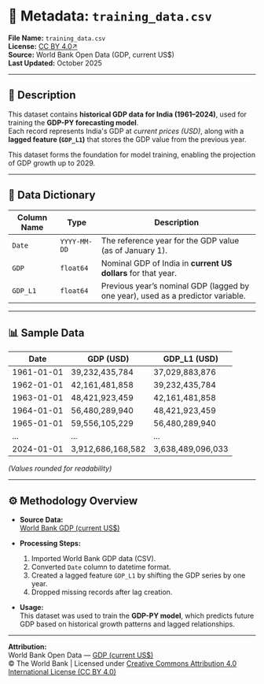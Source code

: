 # 🧾 Metadata: `training_data.csv`

**File Name:** `training_data.csv`  
**License:** [CC BY 4.0↗](https://creativecommons.org/licenses/by/4.0/)  
**Source:** World Bank Open Data (GDP, current US$)  
**Last Updated:** October 2025  

---

## 📘 Description

This dataset contains **historical GDP data for India (1961–2024)**, used for training the **GDP-PY forecasting model**.  
Each record represents India's GDP at *current prices (USD)*, along with a **lagged feature (`GDP_L1`)** that stores the GDP value from the previous year.  

This dataset forms the foundation for model training, enabling the projection of GDP growth up to 2029.

---

## 🧮 Data Dictionary

| Column Name | Type | Description |
|--------------|------|-------------|
| `Date` | `YYYY-MM-DD` | The reference year for the GDP value (as of January 1). |
| `GDP` | `float64` | Nominal GDP of India in **current US dollars** for that year. |
| `GDP_L1` | `float64` | Previous year’s nominal GDP (lagged by one year), used as a predictor variable. |

---

## 📊 Sample Data

| Date | GDP (USD) | GDP_L1 (USD) |
|------|------------|--------------|
| 1961-01-01 | 39,232,435,784 | 37,029,883,876 |
| 1962-01-01 | 42,161,481,858 | 39,232,435,784 |
| 1963-01-01 | 48,421,923,459 | 42,161,481,858 |
| 1964-01-01 | 56,480,289,940 | 48,421,923,459 |
| 1965-01-01 | 59,556,105,229 | 56,480,289,940 |
| ... | ... | ... |
| 2024-01-01 | 3,912,686,168,582 | 3,638,489,096,033 |

*(Values rounded for readability)*

---

## ⚙️ Methodology Overview

- **Source Data:**  
  [World Bank GDP (current US$)](https://data.worldbank.org/indicator/NY.GDP.MKTP.CD?locations=IN)

- **Processing Steps:**  
  1. Imported World Bank GDP data (CSV).  
  2. Converted `Date` column to datetime format.  
  3. Created a lagged feature `GDP_L1` by shifting the GDP series by one year.  
  4. Dropped missing records after lag creation.  

- **Usage:**  
  This dataset was used to train the **GDP-PY model**, which predicts future GDP based on historical growth patterns and lagged relationships.

---

**Attribution:**  
World Bank Open Data — [GDP (current US$)](https://data.worldbank.org/indicator/NY.GDP.MKTP.CD?locations=IN)  
© The World Bank | Licensed under [Creative Commons Attribution 4.0 International License (CC BY 4.0)](https://creativecommons.org/licenses/by/4.0/)

